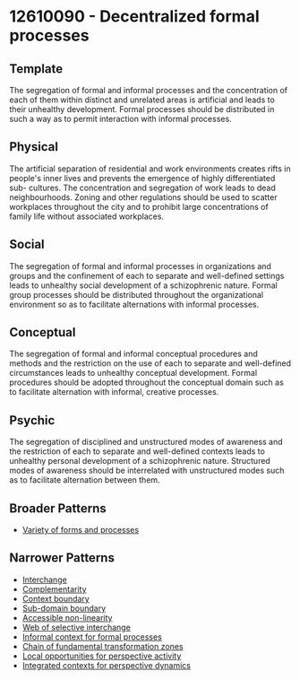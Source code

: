 # 12610090 - Decentralized formal processes

## Template

The segregation of formal and informal processes and the concentration of each of them within distinct and unrelated areas is artificial and leads to their unhealthy development. Formal processes should be distributed in such a way as to permit interaction with informal processes.

## Physical

The artificial separation of residential and work environments creates rifts in people's inner lives and prevents the emergence of highly differentiated sub- cultures. The concentration and segregation of work leads to dead neighbourhoods. Zoning and other regulations should be used to scatter workplaces throughout the city and to prohibit large concentrations of family life without associated workplaces.

## Social

The segregation of formal and informal processes in organizations and groups and the confinement of each to separate and well-defined settings leads to unhealthy social development of a schizophrenic nature. Formal group processes should be distributed throughout the organizational environment so as to facilitate alternations with informal processes.

## Conceptual

The segregation of formal and informal conceptual procedures and methods and the restriction on the use of each to separate and well-defined circumstances leads to unhealthy conceptual development. Formal procedures should be adopted throughout the conceptual domain such as to facilitate alternation with informal, creative processes.

## Psychic

The segregation of disciplined and unstructured modes of awareness and the restriction of each to separate and well-defined contexts leads to unhealthy personal development of a schizophrenic nature. Structured modes of awareness should be interrelated with unstructured modes such as to facilitate alternation between them.

## Broader Patterns

- [Variety of forms and processes](12610080)

## Narrower Patterns

- [Interchange](12610340)
- [Complementarity](12610270)
- [Context boundary](12610150)
- [Sub-domain boundary](12610130)
- [Accessible non-linearity](12610600)
- [Web of selective interchange](12610190)
- [Informal context for formal processes](12610410)
- [Chain of fundamental transformation zones](12610420)
- [Local opportunities for perspective activity](12611570)
- [Integrated contexts for perspective dynamics](12610800)
